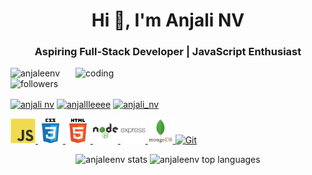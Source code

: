 <h1 align="center">Hi 👋, I'm Anjali NV</h1> <h3 align="center">Aspiring Full-Stack Developer | JavaScript Enthusiast</h3> <img align="right" alt="coding" width="400" src="https://cdn.dribbble.com/users/2704414/screenshots/7466903/media/b08ab576316bd4582fef189f471cd9e5.gif"> <p align="left"> <img src="https://komarev.com/ghpvc/?username=anjaleenv&label=Profile%20views&color=0e75b6&style=flat" alt="anjaleenv" /> <img src="https://img.shields.io/github/followers/anjaleenv?label=Followers&style=social" alt="followers"/> </p>
<p align="left"> <a href="https://linkedin.com/in/anjali nv" target="blank"><img align="center" src="https://raw.githubusercontent.com/rahuldkjain/github-profile-readme-generator/master/src/images/icons/Social/linked-in-alt.svg" alt="anjali nv" height="40" width="40" /></a> <a href="https://instagram.com/anjallleeee" target="blank"><img align="center" src="https://raw.githubusercontent.com/rahuldkjain/github-profile-readme-generator/master/src/images/icons/Social/instagram.svg" alt="anjallleeee" height="40" width="40" /></a> <a href="https://www.leetcode.com/anjali_nv" target="blank"><img align="center" src="https://raw.githubusercontent.com/rahuldkjain/github-profile-readme-generator/master/src/images/icons/Social/leet-code.svg" alt="anjali_nv" height="40" width="40" /></a> </p>


<p align="left"> <a href="https://developer.mozilla.org/en-US/docs/Web/JavaScript" target="_blank" rel="noreferrer"> <img src="https://raw.githubusercontent.com/devicons/devicon/master/icons/javascript/javascript-original.svg" alt="JavaScript" width="40" height="40"/> </a> <a href="https://www.w3schools.com/css/" target="_blank" rel="noreferrer"> <img src="https://raw.githubusercontent.com/devicons/devicon/master/icons/css3/css3-original-wordmark.svg" alt="CSS3" width="40" height="40"/> </a> <a href="https://www.w3.org/html/" target="_blank" rel="noreferrer"> <img src="https://raw.githubusercontent.com/devicons/devicon/master/icons/html5/html5-original-wordmark.svg" alt="HTML5" width="40" height="40"/> </a> <a href="https://nodejs.org" target="_blank" rel="noreferrer"> <img src="https://raw.githubusercontent.com/devicons/devicon/master/icons/nodejs/nodejs-original-wordmark.svg" alt="Node.js" width="40" height="40"/> </a> <a href="https://expressjs.com" target="_blank" rel="noreferrer"> <img src="https://raw.githubusercontent.com/devicons/devicon/master/icons/express/express-original-wordmark.svg" alt="Express.js" width="40" height="40"/> </a> <a href="https://www.mongodb.com/" target="_blank" rel="noreferrer"> <img src="https://raw.githubusercontent.com/devicons/devicon/master/icons/mongodb/mongodb-original-wordmark.svg" alt="MongoDB" width="40" height="40"/> </a> <a href="https://git-scm.com/" target="_blank" rel="noreferrer"> <img src="https://www.vectorlogo.zone/logos/git-scm/git-scm-icon.svg" alt="Git" width="40" height="40"/> </a> </p>


<p align="center"> <img src="https://github-readme-stats.vercel.app/api?username=anjaleenv&show_icons=true&theme=radical" alt="anjaleenv stats" /> <img src="https://github-readme-stats.vercel.app/api/top-langs?username=anjaleenv&show_icons=true&locale=en&layout=compact&theme=radical" alt="anjaleenv top languages" /> </p>
